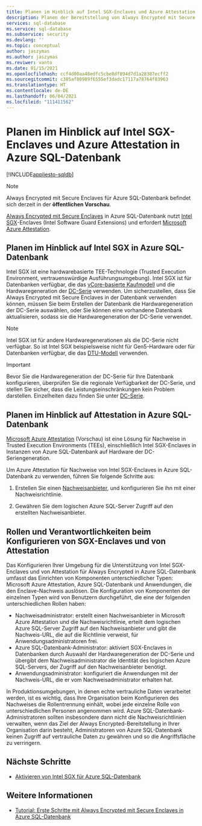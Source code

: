 ```yaml
---
title: Planen im Hinblick auf Intel SGX-Enclaves und Azure Attestation in Azure SQL-Datenbank
description: Planen der Bereitstellung von Always Encrypted mit Secure Enclaves in Azure SQL-Datenbank.
services: sql-database
ms.service: sql-database
ms.subservice: security
ms.devlang: ''
ms.topic: conceptual
author: jaszymas
ms.author: jaszymas
ms.reviwer: vanto
ms.date: 01/15/2021
ms.openlocfilehash: ccf4d00aa48edfc5cbe8df894d7d1a28387ecff2
ms.sourcegitcommit: c385af80989f6555ef3dadc17117a78764f83963
ms.translationtype: HT
ms.contentlocale: de-DE
ms.lasthandoff: 06/04/2021
ms.locfileid: "111411562"
---
```

# <a name="plan-for-intel-sgx-enclaves-and-attestation-in-azure-sql-database"></a>Planen im Hinblick auf Intel SGX-Enclaves und Azure Attestation in Azure SQL-Datenbank

[!INCLUDE[appliesto-sqldb](../includes/appliesto-sqldb.md)]

> [!NOTE]
> Always Encrypted mit Secure Enclaves für Azure SQL-Datenbank befindet sich derzeit in der **öffentlichen Vorschau**.

[Always Encrypted mit Secure Enclaves](/sql/relational-databases/security/encryption/always-encrypted-enclaves) in Azure SQL-Datenbank nutzt [Intel SGX](https://itpeernetwork.intel.com/microsoft-azure-confidential-computing/)-Enclaves (Intel Software Guard Extensions) und erfordert [Microsoft Azure Attestation](/sql/relational-databases/security/encryption/always-encrypted-enclaves#secure-enclave-attestation).

## <a name="plan-for-intel-sgx-in-azure-sql-database"></a>Planen im Hinblick auf Intel SGX in Azure SQL-Datenbank

Intel SGX ist eine hardwarebasierte TEE-Technologie (Trusted Execution Environment, vertrauenswürdige Ausführungsumgebung). Intel SGX ist für Datenbanken verfügbar, die das [vCore-basierte Kaufmodell](service-tiers-sql-database-vcore.md) und die Hardwaregeneration der [DC-Serie](service-tiers-sql-database-vcore.md?#dc-series) verwenden. Um sicherzustellen, dass Sie Always Encrypted mit Secure Enclaves in der Datenbank verwenden können, müssen Sie beim Erstellen der Datenbank die Hardwaregeneration der DC-Serie auswählen, oder Sie können eine vorhandene Datenbank aktualisieren, sodass sie die Hardwaregeneration der DC-Serie verwendet.

> [!NOTE]
> Intel SGX ist für andere Hardwaregenerationen als die DC-Serie nicht verfügbar. So ist Intel SGX beispielsweise nicht für Gen5-Hardware oder für Datenbanken verfügbar, die das [DTU-Modell](service-tiers-dtu.md) verwenden.

> [!IMPORTANT]
> Bevor Sie die Hardwaregeneration der DC-Serie für Ihre Datenbank konfigurieren, überprüfen Sie die regionale Verfügbarkeit der DC-Serie, und stellen Sie sicher, dass die Leistungseinschränkungen kein Problem darstellen. Einzelheiten dazu finden Sie unter [DC-Serie](service-tiers-sql-database-vcore.md#dc-series).

## <a name="plan-for-attestation-in-azure-sql-database"></a>Planen im Hinblick auf Attestation in Azure SQL-Datenbank

[Microsoft Azure Attestation](../../attestation/overview.md) (Vorschau) ist eine Lösung für Nachweise in Trusted Execution Environments (TEEs), einschließlich Intel SGX-Enclaves in Instanzen von Azure SQL-Datenbank auf Hardware der DC-Seriengeneration.

Um Azure Attestation für Nachweise von Intel SGX-Enclaves in Azure SQL-Datenbank zu verwenden, führen Sie folgende Schritte aus:

1. Erstellen Sie einen [Nachweisanbieter](../../attestation/basic-concepts.md#attestation-provider), und konfigurieren Sie ihn mit einer Nachweisrichtlinie. 

2. Gewähren Sie dem logischen Azure SQL-Server Zugriff auf den erstellten Nachweisanbieter.

## <a name="roles-and-responsibilities-when-configuring-sgx-enclaves-and-attestation"></a>Rollen und Verantwortlichkeiten beim Konfigurieren von SGX-Enclaves und von Attestation

Das Konfigurieren Ihrer Umgebung für die Unterstützung von Intel SGX-Enclaves und von Attestation für Always Encrypted in Azure SQL-Datenbank umfasst das Einrichten von Komponenten unterschiedlicher Typen: Microsoft Azure Attestation, Azure SQL-Datenbank und Anwendungen, die den Enclave-Nachweis auslösen. Die Konfiguration von Komponenten der einzelnen Typen wird von Benutzern durchgeführt, die eine der folgenden unterschiedlichen Rollen haben:

- Nachweisadministrator: erstellt einen Nachweisanbieter in Microsoft Azure Attestation und die Nachweisrichtlinie, erteilt dem logischen Azure SQL-Server Zugriff auf den Nachweisanbieter und gibt die Nachweis-URL, die auf die Richtlinie verweist, für Anwendungsadministratoren frei.
- Azure SQL-Datenbank-Administrator: aktiviert SGX-Enclaves in Datenbanken durch Auswahl der Hardwaregeneration der DC-Serie und übergibt dem Nachweisadministrator die Identität des logischen Azure SQL-Servers, der Zugriff auf den Nachweisanbieter benötigt.
- Anwendungsadministrator: konfiguriert die Anwendungen mit der Nachweis-URL, die er vom Nachweisadministrator erhalten hat.

In Produktionsumgebungen, in denen echte vertrauliche Daten verarbeitet werden, ist es wichtig, dass Ihre Organisation beim Konfigurieren des Nachweises die Rollentrennung einhält, wobei jede einzelne Rolle von unterschiedlichen Personen angenommen wird. Azure SQL-Datenbank-Administratoren sollten insbesondere dann nicht die Nachweisrichtlinien verwalten, wenn das Ziel der Always Encrypted-Bereitstellung in Ihrer Organisation darin besteht, Administratoren von Azure SQL-Datenbank keinen Zugriff auf vertrauliche Daten zu gewähren und so die Angriffsfläche zu verringern.

## <a name="next-steps"></a>Nächste Schritte

- [Aktivieren von Intel SGX für Azure SQL-Datenbank](always-encrypted-enclaves-enable-sgx.md)

## <a name="see-also"></a>Weitere Informationen

- [Tutorial: Erste Schritte mit Always Encrypted mit Secure Enclaves in Azure SQL-Datenbank](always-encrypted-enclaves-getting-started.md)